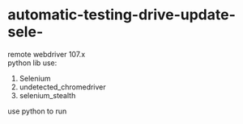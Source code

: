 # automatic-testing-drive-update-sele-<br>
remote webdriver 107.x <br>
python lib use:<br>
1. Selenium <br>
2. undetected_chromedriver <br>
3. selenium_stealth <br>
 
 use python to run
